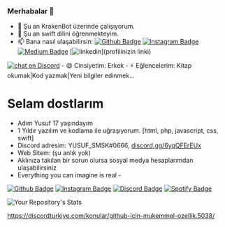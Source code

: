 ### Merhabalar 👋

- 🔭 Şu an KrakenBot üzerinde çalışıyorum.
- 🌱 Şu an swift dilini öğrenmekteyim.
- 📫  Bana nasıl ulaşabilirsin: [![Github Badge](https://img.shields.io/badge/-Github-000?style=quare&labelColor=000&logo=Github&logoColor=white&link=link)](link) 
[![Instagram Badge](https://img.shields.io/badge/-Instagram-C13584?style=flat-quare&labelColor=C13584&logo=instagram&logoColor=white&link=link)](link) 
[![Medium Badge](https://img.shields.io/badge/-Medium-757575?style=flat-quare&labelColor=757575&logo=Medium&logoColor=white&link=link)](link) 
[![linkedin](https://img.shields.io/badge/Linkedin-000000?style=for-the-badge&logo=Linkedin&logoColor=white)](profilinizin linki)
<a href="https://discord.gg/6yqQFErEUx" rel="nofollow">
        <img src="https://camo.githubusercontent.com/678e7ea5c4e63f5b009013272b9e09b7505c7bf12b1205218c12df5264bb9933/68747470733a2f2f696d672e736869656c64732e696f2f646973636f72642f3330383332333035363539323438363432303f6c6f676f3d646973636f7264" alt="chat on Discord" data-canonical-src="https://img.shields.io/discord/308323056592486420?logo=discord" style="max-width: 100%;"></a>
- 😄 Cinsiyetim: Erkek
- ⚡ Eğlencelerim: Kitap okumak|Kod yazmak|Yeni bilgiler edinmek...


# Selam dostlarım
- Adım Yusuf 17 yaşındayım
- 1 Yıldır yazılım ve kodlama ile uğraşıyorum. [html, php, javascript, css, swift]
- Discord adresim: YUSUF_SMSK#0666, [discord.gg/6yqQFErEUx](discord.gg/6yqQFErEUx)
- Web Sitem: (şu anlık yok)
- Aklınıza takılan bir sorun olursa sosyal medya hesaplarımdan ulaşabilirsiniz
- Everything you can imagine is real -

[![Github Badge](https://img.shields.io/badge/-Github-000?style=quare&labelColor=000&logo=Github&logoColor=white&link=link)](link)
[![Instagram Badge](https://img.shields.io/badge/-Instagram-C13584?style=flat-quare&labelColor=C13584&logo=instagram&logoColor=white&link=link)](link)
[![Discord Badge](https://img.shields.io/badge/-Discord-5865F2?style=flat-quare&labelColor=5865F2&logo=discord&logoColor=white&link=link)](link)
[![Spotify Badge](https://img.shields.io/badge/-Spotify-1ED760?style=flat-quare&labelColor=1ED760&logo=spotify&logoColor=white&link=link)](link)

![Your Repository's Stats](https://github-readme-stats.vercel.app/api?username=KULLANICIADINIZ&show_icons=true)


https://discordturkiye.com/konular/github-icin-mukemmel-ozellik.5038/
